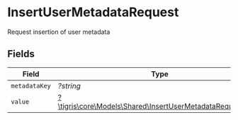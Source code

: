 # InsertUserMetadataRequest

Request insertion of user metadata


## Fields

| Field                                                                                                               | Type                                                                                                                | Required                                                                                                            | Description                                                                                                         |
| ------------------------------------------------------------------------------------------------------------------- | ------------------------------------------------------------------------------------------------------------------- | ------------------------------------------------------------------------------------------------------------------- | ------------------------------------------------------------------------------------------------------------------- |
| `metadataKey`                                                                                                       | *?string*                                                                                                           | :heavy_minus_sign:                                                                                                  | N/A                                                                                                                 |
| `value`                                                                                                             | [?\tigris\core\Models\Shared\InsertUserMetadataRequestValue](../../models/shared/InsertUserMetadataRequestValue.md) | :heavy_minus_sign:                                                                                                  | N/A                                                                                                                 |